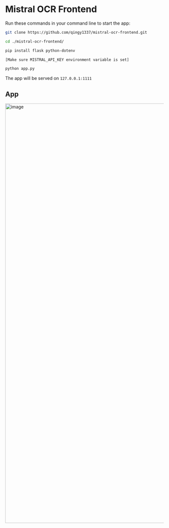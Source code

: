 # Mistral OCR Frontend

Run these commands in your command line to start the app:

```bash
git clone https://github.com/qingy1337/mistral-ocr-frontend.git

cd ./mistral-ocr-frontend/

pip install flask python-dotenv

[Make sure MISTRAL_API_KEY environment variable is set]

python app.py
```

The app will be served on `127.0.0.1:1111`

## App

<img width="1335" alt="image" src="https://github.com/user-attachments/assets/a8e05d41-a562-410b-86e3-03d0169157f9" />
